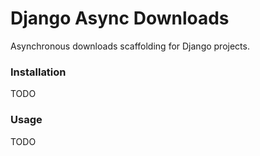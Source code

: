 # Django Async Downloads

Asynchronous downloads scaffolding for Django projects.

### Installation

TODO

### Usage

TODO
